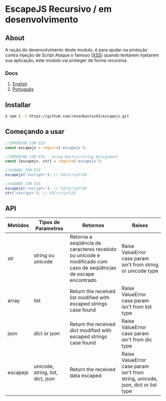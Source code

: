 # EscapeJS Recursivo / em desenvolvimento

## About
A ração do desenvolvimento deste modulo, é para ajudar na proteção contra Injeção de Script Ataque o famoso ([XSS](https://www.owasp.org/index.php/Top_10_2010-A2-Cross-Site_Scripting_(XSS))) quando tentarem injetarem sua aplicação, este modulo vai proteger de forma recursiva.

### Docs
1. [English](https://github.com/renanbastos93/escapejs#README)
2. [Português](https://github.com/renanbastos93/escapejs#README-ptbr)

## Installar
```bash
$ npm i -S https://github.com/renanbastos93/escapejs.git
```

## Começando a usar
```js
//IMPORTAR COM ES5
const escapejs = require('escapejs');

//IMPORTAR COM ES6 - Using Destructuring Assignment
const {escapejs, str} = require('escapejs');

//USANDO COM ES5
escapejs('<script>'); // %3Cscript%3E'

//USANDO COM ES6
escapejs('<script>'); // %3Cscript%3E
str('<script>'); // %3Cscript%3E
```

## API

Metódos | Tipos de Parametros | Retornos | Raises
-------|------------|---------|-------
str | string ou unicode | Retorna a seqüência de caracteres recebido ou unicode e modificado com caso de seqüências de escape encontrado | Raise ValueError case param isn't from string or unicode type
array | list | Return the received list modified with escaped strings case found | Raise ValueError case param isn't from list type
json | dict or json | Return the received dict modified with escaped strings case found | Raise ValueError case param isn't from dic type
escapejs | unicode, string, list, dict, json | Return the received data escaped | Raise ValueError case param isn't from string, unicode, json, dict or list type


